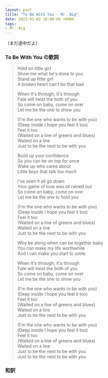 ```yaml
---
layout: post
title: "To Be With You - Mr. Big"
date: 2023-01-02 10:00:00 +0900
tags:
- Mr. Big
---
```


（まだ途中だよ）

### To Be With You の歌詞

> Hold on little girl  
> Show me what he's done to you  
> Stand up little girl  
> A broken heart can't be that bad
> 
> When it's through, it's through  
> Fate will twist the both of you  
> So come on baby, come on over  
> Let me be the one to show you
>
> (I'm the one who wants to be with you)  
> (Deep inside I hope you feel it too)  
> Feel it too  
> (Waited on a line of greens and blues)  
> Waited on a line  
> Just to be the next to be with you
>
> Build up your confidence  
> So you can be on top for once  
> Wake up who cares about  
> Little boys that talk too much
> 
> I've seen it all go down  
> Your game of love was all rained out  
> So come on baby, come on over  
> Let me be the one to hold you
> 
> (I'm the one who wants to be with you)  
> (Deep inside I hope you feel it too)  
> Feel it too  
> (Waited on a line of greens and blues)  
> Waited on a line  
> Just to be the next to be with you
> 
> Why be along when can be together baby  
> You can make my life worthwhile  
> And I can make you start to smile
> 
> When it's through, it's through  
> Fate will twist the both of you  
> So come on baby, come on over  
> Let me be the one to show you
> 
> (I'm the one who wants to be with you)  
> (Deep inside I hope you feel it too)  
> Feel it too  
> (Waited on a line of greens and blues)  
> Waited on a line  
> Just to be the next to be with you
> 
> (I'm the one who wants to be with you)  
> (Deep inside I hope you feel it too)  
> Feel it too  
> (Waited on a line of greens and blues)  
> Waited on a line  
> Just to be the next to be with you  
> Just to be the next to be with you


### 和訳




